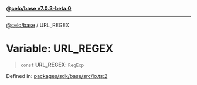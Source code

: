 [**@celo/base v7.0.3-beta.0**](../README.md)

***

[@celo/base](../README.md) / URL\_REGEX

# Variable: URL\_REGEX

> `const` **URL\_REGEX**: `RegExp`

Defined in: [packages/sdk/base/src/io.ts:2](https://github.com/celo-org/developer-tooling/blob/master/packages/sdk/base/src/io.ts#L2)
